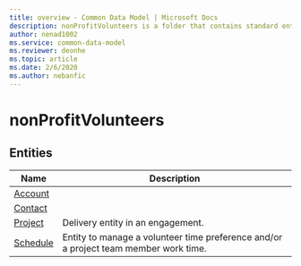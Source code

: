 ```yaml
---
title: overview - Common Data Model | Microsoft Docs
description: nonProfitVolunteers is a folder that contains standard entities related to the Common Data Model.
author: nenad1002
ms.service: common-data-model
ms.reviewer: deonhe
ms.topic: article
ms.date: 2/6/2020
ms.author: nebanfic
---
```


# nonProfitVolunteers


## Entities

|Name|Description|
|---|---|
|[Account](Account.md)||
|[Contact](Contact.md)||
|[Project](Project.md)|Delivery entity in an engagement.|
|[Schedule](Schedule.md)|Entity to manage a volunteer time preference and/or a project team member work time.|
